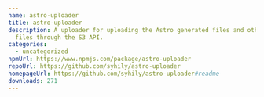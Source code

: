 ```yaml
---
name: astro-uploader
title: astro-uploader
description: A uploader for uploading the Astro generated files and other static
  files through the S3 API.
categories:
  - uncategorized
npmUrl: https://www.npmjs.com/package/astro-uploader
repoUrl: https://github.com/syhily/astro-uploader
homepageUrl: https://github.com/syhily/astro-uploader#readme
downloads: 271
---
```

